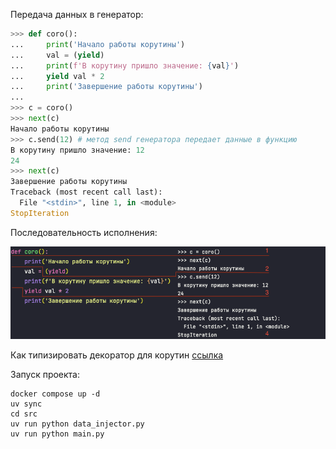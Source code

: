 Передача данных в генератор:

```python
>>> def coro():
...     print('Начало работы корутины')
...     val = (yield)
...     print(f'В корутину пришло значение: {val}')
...     yield val * 2
...     print('Завершение работы корутины')
... 
>>> c = coro()
>>> next(c)
Начало работы корутины
>>> c.send(12) # метод send генератора передает данные в функцию
В корутину пришло значение: 12
24
>>> next(c)
Завершение работы корутины
Traceback (most recent call last):
  File "<stdin>", line 1, in <module>
StopIteration
```

Последовательность исполнения:

![coro_sequence.png](doc/coro_sequence.png)

Как типизировать декоратор для корутин [ссылка](doc/decorators.md)

Запуск проекта:
```shell
docker compose up -d
uv sync
cd src
uv run python data_injector.py
uv run python main.py
```
